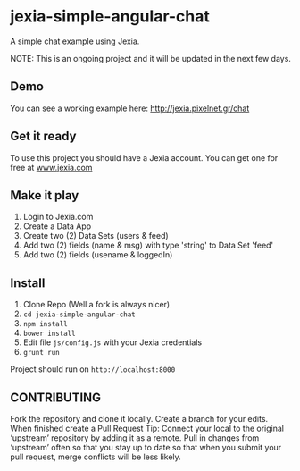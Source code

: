 # jexia-simple-angular-chat
A simple chat example using Jexia.

NOTE: This is an ongoing project and it will be updated in the next few days.

## Demo
You can see a working example here: http://jexia.pixelnet.gr/chat

## Get it ready
To use this project you should have a Jexia account. You can get one for free at www.jexia.com

## Make it play
1. Login to Jexia.com
2. Create a Data App
3. Create two (2) Data Sets (users & feed)
4. Add two (2) fields (name & msg) with type 'string' to Data Set 'feed'
5. Add two (2) fields (usename & loggedIn)

## Install
1. Clone Repo (Well a fork is always nicer)
2. ```cd jexia-simple-angular-chat```
3. ```npm install```
4. ```bower install```
5. Edit file ```js/config.js``` with your Jexia credentials
6. ```grunt run```

Project should run on ```http://localhost:8000```

## CONTRIBUTING

Fork the repository and clone it locally.
Create a branch for your edits.
When finished create a Pull Request
Tip: Connect your local to the original ‘upstream’ repository by adding it as a remote. Pull in changes from ‘upstream’ often so that you stay up to date so that when you submit your pull request, merge conflicts will be less likely.